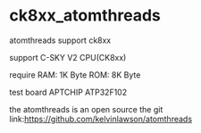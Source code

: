 # ck8xx_atomthreads
atomthreads support ck8xx

support C-SKY V2 CPU(CK8xx)

require
RAM: 1K Byte
ROM: 8K Byte

test board APTCHIP ATP32F102


the atomthreads is an open source
the git link:https://github.com/kelvinlawson/atomthreads

